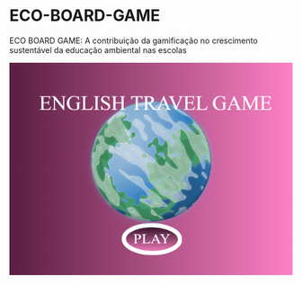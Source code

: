 # ECO-BOARD-GAME
ECO BOARD GAME: A contribuição da gamificação no crescimento sustentável da educação ambiental nas escolas

![](https://github.com/sibellyvih/English_Travel_Game/blob/ea8eb7eb6da5c86b45be01ac73a174ffd165f19c/Layout%20inicial.png)
